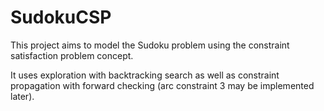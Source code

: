 # SudokuCSP

This project aims to model the Sudoku problem using the constraint satisfaction problem concept.

It uses exploration with backtracking search as well as constraint propagation with forward checking (arc constraint 3 may be implemented later).
